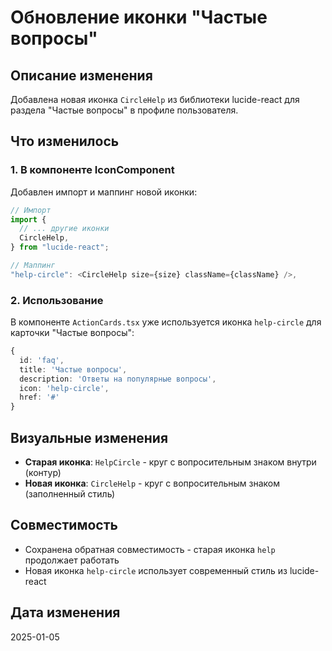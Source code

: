 # Обновление иконки "Частые вопросы"

## Описание изменения

Добавлена новая иконка `CircleHelp` из библиотеки lucide-react для раздела "Частые вопросы" в профиле пользователя.

## Что изменилось

### 1. В компоненте IconComponent

Добавлен импорт и маппинг новой иконки:

```typescript
// Импорт
import { 
  // ... другие иконки
  CircleHelp,
} from "lucide-react";

// Маппинг
"help-circle": <CircleHelp size={size} className={className} />,
```

### 2. Использование

В компоненте `ActionCards.tsx` уже используется иконка `help-circle` для карточки "Частые вопросы":

```typescript
{
  id: 'faq',
  title: 'Частые вопросы',
  description: 'Ответы на популярные вопросы',
  icon: 'help-circle',
  href: '#'
}
```

## Визуальные изменения

- **Старая иконка**: `HelpCircle` - круг с вопросительным знаком внутри (контур)
- **Новая иконка**: `CircleHelp` - круг с вопросительным знаком (заполненный стиль)

## Совместимость

- Сохранена обратная совместимость - старая иконка `help` продолжает работать
- Новая иконка `help-circle` использует современный стиль из lucide-react

## Дата изменения

2025-01-05 